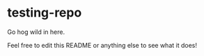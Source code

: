 # testing-repo
Go hog wild in here.

Feel free to edit this README or anything else to see what it does!